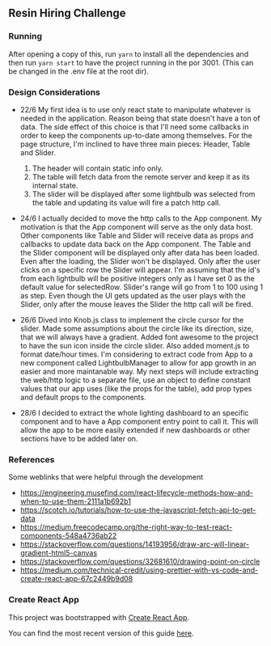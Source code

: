 ## Resin Hiring Challenge

### Running

After opening a copy of this, run `yarn` to install all the dependencies and then run `yarn start` to have the project running in the por 3001. (This can be changed in the .env file at the root dir).

### Design Considerations

- 22/6
  My first idea is to use only react state to manipulate whatever is needed in the application. Reason being that state
  doesn't have a ton of data. The side effect of this choice is that I'll need some callbacks in order to keep the components up-to-date among themselves.
  For the page structure, I'm inclined to have three main pieces: Header, Table and Slider.

  1.  The header will contain static info only.
  2.  The table will fetch data from the remote server and keep it as its internal state.
  3.  The slider will be displayed after some lightbulb was selected from the table and updating its value will fire a patch http call.

- 24/6
  I actually decided to move the http calls to the App component. My motivation is that the App component will serve as the
  only data host. Other components like Table and Slider will receive data as props and callbacks to update data back on the App component.
  The Table and the Slider component will be displayed only after data has been loaded.
  Even after the loading, the Slider won't be displayed. Only after the user clicks on a specific row the Slider will appear.
  I'm assuming that the id's from each lightbulb will be positive integers only as I have set 0 as the default value for
  selectedRow. Slider's range will go from 1 to 100 using 1 as step. Even though the UI gets updated as the user plays with the Slider, only after the mouse leaves the Slider the http call will be fired.

- 26/6
  Dived into Knob.js class to implement the circle cursor for the slider.
  Made some assumptions about the circle like its direction, size, that we will always have a gradient.
  Added font awesome to the project to have the sun icon inside the circle slider.
  Also added moment.js to format date/hour times.
  I'm considering to extract code from App to a new component called LightbulbManager to allow for app growth in an easier and more maintanable way.
  My next steps will include extracting the web/http logic to a separate file, use an object to define constant values that our app uses (like the props for the table), add prop types and default props to the components.

- 28/6
  I decided to extract the whole lighting dashboard to an specific component and to have a App component entry point to call it.
  This will allow the app to be more easily extended if new dashboards or other sections have to be added later on.

### References

Some weblinks that were helpful through the development

- https://engineering.musefind.com/react-lifecycle-methods-how-and-when-to-use-them-2111a1b692b1
- https://scotch.io/tutorials/how-to-use-the-javascript-fetch-api-to-get-data
- https://medium.freecodecamp.org/the-right-way-to-test-react-components-548a4736ab22
- https://stackoverflow.com/questions/14193956/draw-arc-will-linear-gradient-html5-canvas
- https://stackoverflow.com/questions/32681610/drawing-point-on-circle
- https://medium.com/technical-credit/using-prettier-with-vs-code-and-create-react-app-67c2449b9d08

### Create React App

This project was bootstrapped with [Create React App](https://github.com/facebookincubator/create-react-app).

You can find the most recent version of this guide [here](https://github.com/facebookincubator/create-react-app/blob/master/packages/react-scripts/template/README.md).
